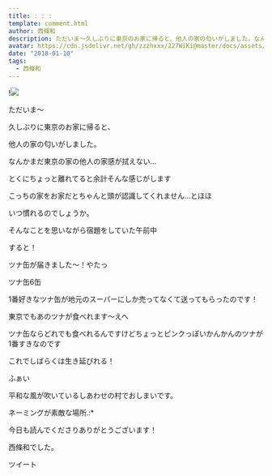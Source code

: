 ```yaml
---
title: : : : 
template: comment.html
author: 西條和
description: ただいま〜久しぶりに東京のお家に帰ると、他人の家の匂いがしました。なんかまだ東京の家の他人の家感が拭えない…とくにちょっと離れてると余計そ...
avatar: https://cdn.jsdelivr.net/gh/zzzhxxx/227WiKi@master/docs/assets/photo/avatar/nagomi.jpg
date: "2018-01-10"
tags:
  - 西條和
---
```


!![](https://cdn.jsdelivr.net/gh/227WiKi/227WiKi-image@master/blog-image/nagomi-2018-01-10_1.jpg)






ただいま〜




久しぶりに東京のお家に帰ると、








他人の家の匂いがしました。







なんかまだ東京の家の他人の家感が拭えない…



とくにちょっと離れてると余計そんな感じがします







こっちの家をお家だとちゃんと頭が認識してくれません…とほほ





いつ慣れるのでしょうか。






そんなことを思いながら宿題をしていた午前中





すると！







ツナ缶が届きました〜！やたっ







ツナ缶6缶





1番好きなツナ缶が地元のスーパーにしか売ってなくて送ってもらったのです！






東京でもあのツナが食べれます〜えへ





ツナ缶ならどれでも食べれるんですけどちょっとピンクっぽいかんかんのツナが1番すきなのです







これでしばらくは生き延びれる！






ふぁい








平和な風が吹いているしあわせの村でおしまいです。







ネーミングが素敵な場所.:*









今日も読んでくださりありがとうございます！







西條和でした。


ツイート



